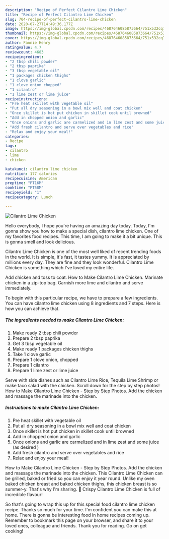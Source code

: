 ```yaml
---
description: "Recipe of Perfect Cilantro Lime Chicken"
title: "Recipe of Perfect Cilantro Lime Chicken"
slug: 704-recipe-of-perfect-cilantro-lime-chicken
date: 2020-07-27T14:49:36.177Z
image: https://img-global.cpcdn.com/recipes/4687646085873664/751x532cq70/cilantro-lime-chicken-recipe-main-photo.jpg
thumbnail: https://img-global.cpcdn.com/recipes/4687646085873664/751x532cq70/cilantro-lime-chicken-recipe-main-photo.jpg
cover: https://img-global.cpcdn.com/recipes/4687646085873664/751x532cq70/cilantro-lime-chicken-recipe-main-photo.jpg
author: Fannie Henry
ratingvalue: 4.7
reviewcount: 4683
recipeingredient:
- "2 tbsp chili powder"
- "2 tbsp paprika"
- "3 tbsp vegetable oil"
- "1 packages chicken thighs"
- "1 clove garlic"
- "1 clove onion chopped"
- "1 cilantro"
- "1 lime zest or lime juice"
recipeinstructions:
- "Pre heat skillet with vegetable oil"
- "Put all dry seasoning in a bowl mix well and coat chicken"
- "Once skillet is hot put chicken in skillet cook until browned"
- "Add in chopped onion and garlic"
- "Once onions and garlic are carmelized and in lime zest and some juice (as desired )"
- "Add fresh cilantro and serve over vegetables and rice"
- "Relax and enjoy your meal!"
categories:
- Recipe
tags:
- cilantro
- lime
- chicken

katakunci: cilantro lime chicken 
nutrition: 177 calories
recipecuisine: American
preptime: "PT16M"
cooktime: "PT58M"
recipeyield: "1"
recipecategory: Lunch

---
```



![Cilantro Lime Chicken](https://img-global.cpcdn.com/recipes/4687646085873664/751x532cq70/cilantro-lime-chicken-recipe-main-photo.jpg)

Hello everybody, I hope you're having an amazing day today. Today, I'm gonna show you how to make a special dish, cilantro lime chicken. One of my favorites food recipes. This time, I am going to make it a bit unique. This is gonna smell and look delicious.

Cilantro Lime Chicken is one of the most well liked of recent trending foods in the world. It is simple, it's fast, it tastes yummy. It is appreciated by millions every day. They are fine and they look wonderful. Cilantro Lime Chicken is something which I've loved my entire life.

Add chicken and toss to coat. How to Make Cilantro Lime Chicken. Marinate chicken in a zip-top bag. Garnish more lime and cilantro and serve immediately.


To begin with this particular recipe, we have to prepare a few ingredients. You can have cilantro lime chicken using 8 ingredients and 7 steps. Here is how you can achieve that.

<!--inarticleads1-->

##### The ingredients needed to make Cilantro Lime Chicken:

1. Make ready 2 tbsp chili powder
1. Prepare 2 tbsp paprika
1. Get 3 tbsp vegetable oil
1. Make ready 1 packages chicken thighs
1. Take 1 clove garlic
1. Prepare 1 clove onion, chopped
1. Prepare 1 cilantro
1. Prepare 1 lime zest or lime juice


Serve with side dishes such as Cilantro Lime Rice, Tequila Lime Shrimp or make taco salad with the chicken. Scroll down for the step by step photos! How to Make Cilantro Lime Chicken - Step by Step Photos. Add the chicken and massage the marinade into the chicken. 

<!--inarticleads2-->

##### Instructions to make Cilantro Lime Chicken:

1. Pre heat skillet with vegetable oil
1. Put all dry seasoning in a bowl mix well and coat chicken
1. Once skillet is hot put chicken in skillet cook until browned
1. Add in chopped onion and garlic
1. Once onions and garlic are carmelized and in lime zest and some juice (as desired )
1. Add fresh cilantro and serve over vegetables and rice
1. Relax and enjoy your meal!


How to Make Cilantro Lime Chicken - Step by Step Photos. Add the chicken and massage the marinade into the chicken. This Cilantro Lime Chicken can be grilled, baked or fried so you can enjoy it year round. Unlike my oven baked chicken breast and baked chicken thighs, this chicken breast is so summer-y. That&#39;s why I&#39;m sharing. 🙂 Crispy Cilantro Lime Chicken is full of incredible flavour! 

So that's going to wrap this up for this special food cilantro lime chicken recipe. Thanks so much for your time. I'm confident you can make this at home. There is gonna be interesting food in home recipes coming up. Remember to bookmark this page on your browser, and share it to your loved ones, colleague and friends. Thank you for reading. Go on get cooking!
